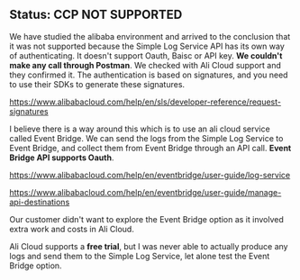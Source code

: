 <h2>Status: CCP NOT SUPPORTED</h2>

We have studied the alibaba environment and arrived to the conclusion that it was not supported because the Simple Log Service API has its own way of authenticating. It doesn't support Oauth, Baisc or API key.
**We couldn't make any call through Postman**. We checked with Ali Cloud support and they confirmed it. 
The authentication is based on signatures, and you need to use their SDKs to generate these signatures.

https://www.alibabacloud.com/help/en/sls/developer-reference/request-signatures

I believe there is a way around this which is to use an ali cloud service called Event Bridge. 
We can send the logs from the Simple Log Service to Event Bridge, and collect them from Event Bridge through an API call. **Event Bridge API supports Oauth**.

https://www.alibabacloud.com/help/en/eventbridge/user-guide/log-service

https://www.alibabacloud.com/help/en/eventbridge/user-guide/manage-api-destinations

Our customer didn't want to explore the Event Bridge option as it involved extra work and costs in Ali Cloud.  

Ali Cloud supports a **free trial**, but I was never able to actually produce any logs and send them to the Simple Log Service, let alone test the Event Bridge option.
